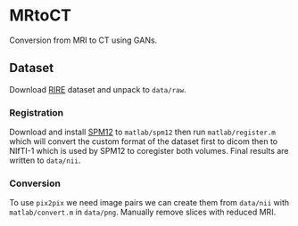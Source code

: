 # MRtoCT

Conversion from MRI to CT using GANs.

## Dataset

Download [RIRE][RIRE] dataset and unpack to `data/raw`.

### Registration

Download and install [SPM12][SPM12] to `matlab/spm12` then run
`matlab/register.m` which will convert the custom format of the dataset
first to dicom then to NIfTI-1 which is used by SPM12 to coregister both
volumes. Final results are written to `data/nii`.

### Conversion

To use `pix2pix` we need image pairs we can create them from `data/nii` with
`matlab/convert.m` in `data/png`. Manually remove slices with reduced MRI.

[RIRE]: http://www.insight-journal.org/rire
[SPM12]: http://www.fil.ion.ucl.ac.uk/spm/software/spm12/
